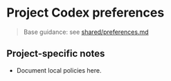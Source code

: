 # Project Codex preferences

> Base guidance: see [shared/preferences.md](shared/preferences.md)

## Project-specific notes
- Document local policies here.
